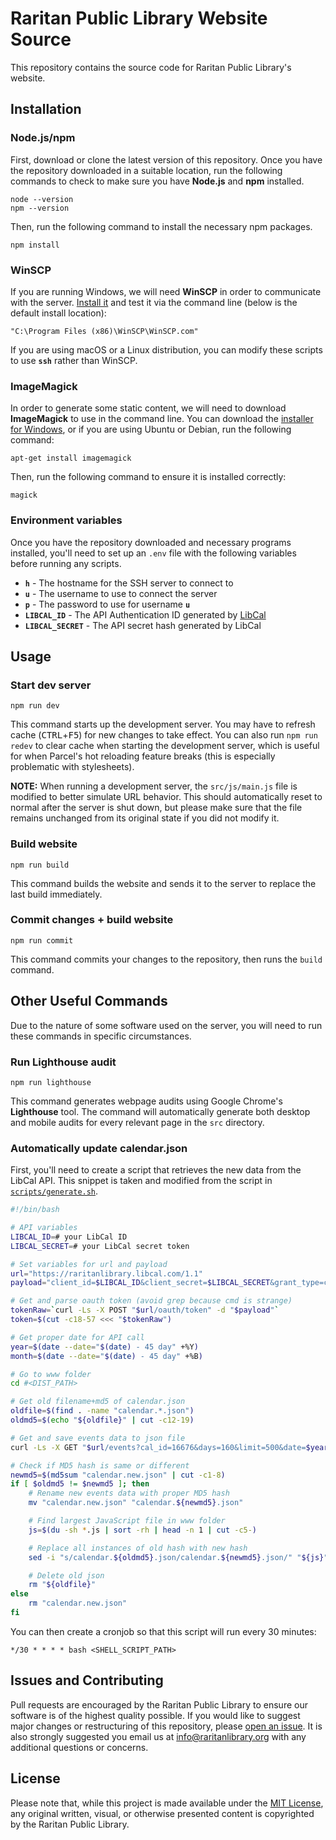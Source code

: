 # **Raritan Public Library Website Source**
This repository contains the source code for Raritan Public Library's website.

## **Installation**

### **Node.js/npm**
First, download or clone the latest version of this repository. Once you have the repository downloaded in a suitable location, run the following commands to check to make sure you have **Node.js** and **npm** installed.
```
node --version
npm --version
```
Then, run the following command to install the necessary npm packages.
```
npm install
```

### **WinSCP**
If you are running Windows, we will need **WinSCP** in order to communicate with the server. [Install it](https://winscp.net/eng/download.php) and test it via the command line (below is the default install location):
```
"C:\Program Files (x86)\WinSCP\WinSCP.com"
```
If you are using macOS or a Linux distribution, you can modify these scripts to use **`ssh`** rather than WinSCP.

### **ImageMagick**
In order to generate some static content, we will need to download **ImageMagick** to use in the command line. You can download the [installer for Windows](https://imagemagick.org/script/download.php), or if you are using Ubuntu or Debian, run the following command:
```
apt-get install imagemagick
```
Then, run the following command to ensure it is installed correctly:
```
magick
```

### **Environment variables**
Once you have the repository downloaded and necessary programs installed, you'll need to set up an `.env` file with the following variables before running any scripts.
- **`h`** - The hostname for the SSH server to connect to
- **`u`** - The username to use to connect the server
- **`p`** - The password to use for username **`u`**
- **`LIBCAL_ID`** - The API Authentication ID generated by [LibCal](https://www.springshare.com/libcal/)
- **`LIBCAL_SECRET`** - The API secret hash generated by LibCal

## **Usage**

### **Start dev server**
```
npm run dev
```
This command starts up the development server. You may have to refresh cache (<kbd>CTRL</kbd>+<kbd>F5</kbd>) for new changes to take effect. You can also run `npm run redev` to clear cache when starting the development server, which is useful for when Parcel's hot reloading feature breaks (this is especially problematic with stylesheets).

**NOTE:** When running a development server, the `src/js/main.js` file is modified to better simulate URL behavior. This should automatically reset to normal after the server is shut down, but please make sure that the file remains unchanged from its original state if you did not modify it.

### **Build website**
```
npm run build
```
This command builds the website and sends it to the server to replace the last build immediately.

### **Commit changes + build website**
```
npm run commit
```
This command commits your changes to the repository, then runs the `build` command.

## **Other Useful Commands**
Due to the nature of some software used on the server, you will need to run these commands in specific circumstances.

### **Run Lighthouse audit**
```
npm run lighthouse
```
This command generates webpage audits using Google Chrome's **Lighthouse** tool. The command will automatically generate both desktop and mobile audits for every relevant page in the `src` directory.

### **Automatically update calendar.json**
First, you'll need to create a script that retrieves the new data from the LibCal API. This snippet is taken and modified from the script in [`scripts/generate.sh`](scripts/generate.sh).
```bash
#!/bin/bash

# API variables
LIBCAL_ID=# your LibCal ID
LIBCAL_SECRET=# your LibCal secret token

# Set variables for url and payload
url="https://raritanlibrary.libcal.com/1.1"
payload="client_id=$LIBCAL_ID&client_secret=$LIBCAL_SECRET&grant_type=client_credentials"

# Get and parse oauth token (avoid grep because cmd is strange)
tokenRaw=`curl -Ls -X POST "$url/oauth/token" -d "$payload"`
token=$(cut -c18-57 <<< "$tokenRaw")

# Get proper date for API call
year=$(date --date="$(date) - 45 day" +%Y)
month=$(date --date="$(date) - 45 day" +%B)

# Go to www folder
cd #<DIST_PATH>

# Get old filename+md5 of calendar.json
oldfile=$(find . -name "calendar.*.json")
oldmd5=$(echo "${oldfile}" | cut -c12-19)

# Get and save events data to json file
curl -Ls -X GET "$url/events?cal_id=16676&days=160&limit=500&date=$year-$month-01" -H "Authorization: Bearer $token" > "calendar.new.json"

# Check if MD5 hash is same or different
newmd5=$(md5sum "calendar.new.json" | cut -c1-8)
if [ $oldmd5 != $newmd5 ]; then
    # Rename new events data with proper MD5 hash
    mv "calendar.new.json" "calendar.${newmd5}.json"

    # Find largest JavaScript file in www folder
    js=$(du -sh *.js | sort -rh | head -n 1 | cut -c5-)

    # Replace all instances of old hash with new hash
    sed -i "s/calendar.${oldmd5}.json/calendar.${newmd5}.json/" "${js}"

    # Delete old json
    rm "${oldfile}"
else
    rm "calendar.new.json"
fi
```

You can then create a cronjob so that this script will run every 30 minutes:
```
*/30 * * * * bash <SHELL_SCRIPT_PATH>
```

## **Issues and Contributing**
Pull requests are encouraged by the Raritan Public Library to ensure our software is of the highest quality possible. If you would like to suggest major changes or restructuring of this repository, please [open an issue](https://github.com/raritanlibrary/www/issues/new). It is also strongly suggested you email us at [info@raritanlibrary.org](mailto:info@raritanlibrary.org) with any additional questions or concerns.

## **License**
Please note that, while this project is made available under the [MIT License](LICENSE), any original written, visual, or otherwise presented content is copyrighted by the Raritan Public Library.